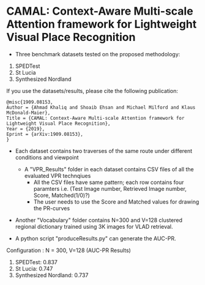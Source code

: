 # CAMAL: Context-Aware Multi-scale Attention framework for Lightweight Visual Place Recognition

- Three benchmark datasets tested on the proposed methodology:

1) SPEDTest
2) St Lucia
3) Synthesized Nordland


If you use the datasets/results, please cite the following publication:

```
@misc{1909.08153,
Author = {Ahmad Khaliq and Shoaib Ehsan and Michael Milford and Klaus McDonald-Maier},
Title = {CAMAL: Context-Aware Multi-scale Attention framework for Lightweight Visual Place Recognition},
Year = {2019},
Eprint = {arXiv:1909.08153},
}
```

- Each dataset contains two traverses of the same route under different conditions and viewpoint
	- A "VPR_Results" folder in each dataset contains CSV files of all the evaluated VPR technqiues
		- All the CSV files have same pattern; each row contains four paramters i.e. (Test Image number, Retrieved Image number, Score, Matched(1/0)?)
		- The user needs to use the Score and Matched values for drawing the PR-curves

- Another "Vocabulary" folder contains N=300 and V=128 clustered regional dictionary trained using 3K images for VLAD retrieval.

- A python script "produceResults.py" can generate the AUC-PR. 

Configuration : N = 300, V=128
 	(AUC-PR Results)

1) SPEDTest: 0.837
2) St Lucia: 0.747
3) Synthesized Nordland: 0.737

